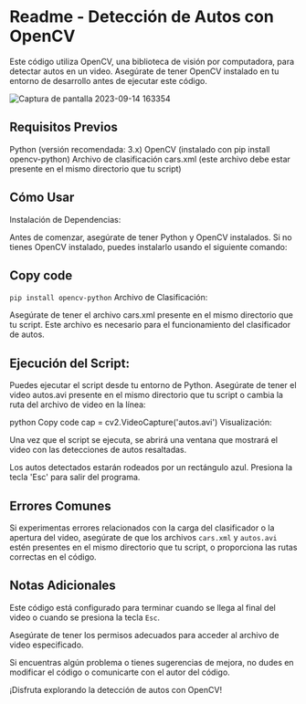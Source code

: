 # Readme - Detección de Autos con OpenCV
Este código utiliza OpenCV, una biblioteca de visión por computadora, para detectar autos en un video. Asegúrate de tener OpenCV instalado en tu entorno de desarrollo antes de ejecutar este código.

![Captura de pantalla 2023-09-14 163354](https://github.com/Lindapazw/reconocimiento-autos-python/assets/88910652/bb1e0f81-7a3b-45fa-be3d-7db2646a343e)

## Requisitos Previos
 Python (versión recomendada: 3.x)
OpenCV (instalado con pip install opencv-python)
Archivo de clasificación cars.xml (este archivo debe estar presente en el mismo directorio que tu script)
## Cómo Usar
Instalación de Dependencias:

Antes de comenzar, asegúrate de tener Python y OpenCV instalados. Si no tienes OpenCV instalado, puedes instalarlo usando el siguiente comando:

## Copy code
`pip install opencv-python`
Archivo de Clasificación:

Asegúrate de tener el archivo cars.xml presente en el mismo directorio que tu script. Este archivo es necesario para el funcionamiento del clasificador de autos.

## Ejecución del Script:

Puedes ejecutar el script desde tu entorno de Python. Asegúrate de tener el video autos.avi presente en el mismo directorio que tu script o cambia la ruta del archivo de video en la línea:

python
Copy code
cap = cv2.VideoCapture('autos.avi')
Visualización:

Una vez que el script se ejecuta, se abrirá una ventana que mostrará el video con las detecciones de autos resaltadas.

Los autos detectados estarán rodeados por un rectángulo azul.
Presiona la tecla 'Esc' para salir del programa.

## Errores Comunes
Si experimentas errores relacionados con la carga del clasificador o la apertura del video, asegúrate de que los archivos `cars.xml` y `autos.avi` estén presentes en el mismo directorio que tu script, o proporciona las rutas correctas en el código.

## Notas Adicionales
Este código está configurado para terminar cuando se llega al final del video o cuando se presiona la tecla `Esc`.

Asegúrate de tener los permisos adecuados para acceder al archivo de video especificado.

Si encuentras algún problema o tienes sugerencias de mejora, no dudes en modificar el código o comunicarte con el autor del código.

¡Disfruta explorando la detección de autos con OpenCV!
